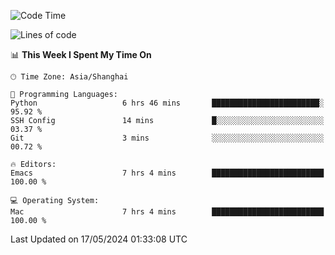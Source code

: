 <!--START_SECTION:waka-->
![Code Time](http://img.shields.io/badge/Code%20Time-1%2C958%20hrs%2032%20mins-blue)

![Lines of code](https://img.shields.io/badge/From%20Hello%20World%20I%27ve%20Written-307.3%20thousand%20lines%20of%20code-blue)

📊 **This Week I Spent My Time On** 

```text
🕑︎ Time Zone: Asia/Shanghai

💬 Programming Languages: 
Python                   6 hrs 46 mins       ████████████████████████░   95.92 % 
SSH Config               14 mins             █░░░░░░░░░░░░░░░░░░░░░░░░   03.37 % 
Git                      3 mins              ░░░░░░░░░░░░░░░░░░░░░░░░░   00.72 % 

🔥 Editors: 
Emacs                    7 hrs 4 mins        █████████████████████████   100.00 % 

💻 Operating System: 
Mac                      7 hrs 4 mins        █████████████████████████   100.00 % 
```


 Last Updated on 17/05/2024 01:33:08 UTC
<!--END_SECTION:waka-->
